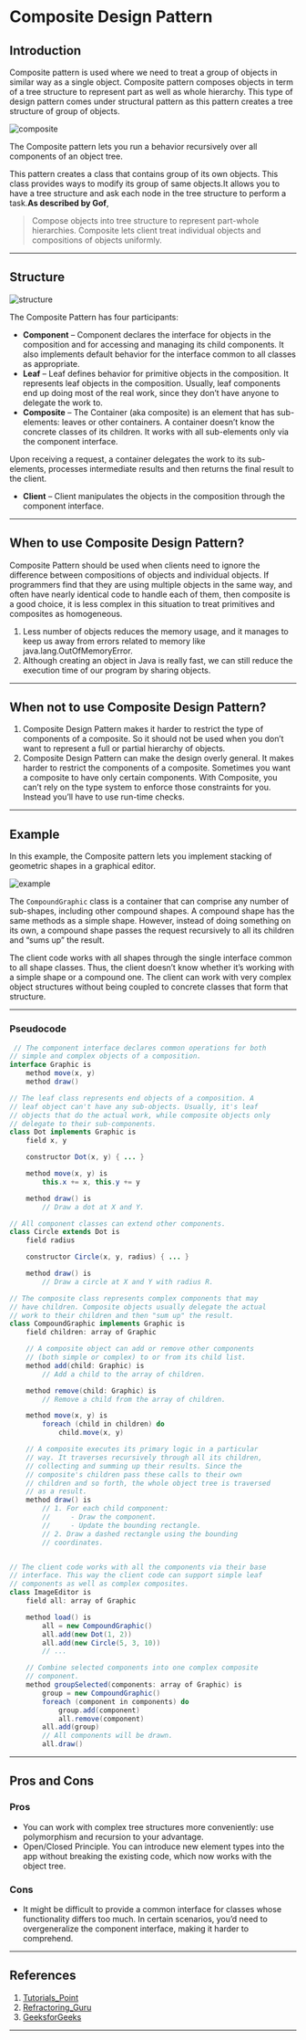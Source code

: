 # Composite Design Pattern

## Introduction

Composite pattern is used where we need to treat a group of objects in similar way as a single object. Composite pattern composes objects in term of a tree structure to represent part as well as whole hierarchy. This type of design pattern comes under structural pattern as this pattern creates a tree structure of group of objects.

![composite](https://refactoring.guru/images/patterns/content/composite/composite-comic-1-en.png)

The Composite pattern lets you run a behavior recursively over all components of an object tree.

This pattern creates a class that contains group of its own objects. This class provides ways to modify its group of same objects.It allows you to have a tree structure and ask each node in the tree structure to perform a task.**As described by Gof**, 
>Compose objects into tree structure to represent part-whole hierarchies. Composite lets client treat individual objects and compositions of objects uniformly.

---

## Structure

![structure](https://refactoring.guru/images/patterns/diagrams/composite/structure-en.png)

The Composite Pattern has four participants:

* **Component** – Component declares the interface for objects in the composition and for accessing and managing its child components. It also implements default behavior for the interface common to all classes as appropriate.
* **Leaf** – Leaf defines behavior for primitive objects in the composition. It represents leaf objects in the composition. Usually, leaf components end up doing most of the real work, since they don’t have anyone to delegate the work to.
* **Composite** – The Container (aka composite) is an element that has sub-elements: leaves or other containers. A container doesn’t know the concrete classes of its children. It works with all sub-elements only via the component interface.

Upon receiving a request, a container delegates the work to its sub-elements, processes intermediate results and then returns the final result to the client.
* **Client** – Client manipulates the objects in the composition through the component interface.

---

## When to use Composite Design Pattern?

Composite Pattern should be used when clients need to ignore the difference between compositions of objects and individual objects. If programmers find that they are using multiple objects in the same way, and often have nearly identical code to handle each of them, then composite is a good choice, it is less complex in this situation to treat primitives and composites as homogeneous.

1. Less number of objects reduces the memory usage, and it manages to keep us away from errors related to memory like java.lang.OutOfMemoryError.
2. Although creating an object in Java is really fast, we can still reduce the execution time of our program by sharing objects.

---

## When not to use Composite Design Pattern?

1. Composite Design Pattern makes it harder to restrict the type of components of a composite. So it should not be used when you don’t want to represent a full or partial hierarchy of objects.
2. Composite Design Pattern can make the design overly general. It makes harder to restrict the components of a composite. Sometimes you want a composite to have only certain components. With Composite, you can’t rely on the type system to enforce those constraints for you. Instead you’ll have to use run-time checks.

---

## Example

In this example, the Composite pattern lets you implement stacking of geometric shapes in a graphical editor.

![example](https://refactoring.guru/images/patterns/diagrams/composite/example.png)

The `CompoundGraphic` class is a container that can comprise any number of sub-shapes, including other compound shapes. A compound shape has the same methods as a simple shape. However, instead of doing something on its own, a compound shape passes the request recursively to all its children and “sums up” the result.

The client code works with all shapes through the single interface common to all shape classes. Thus, the client doesn’t know whether it’s working with a simple shape or a compound one. The client can work with very complex object structures without being coupled to concrete classes that form that structure.

---

### Pseudocode

```JAVA
 // The component interface declares common operations for both
// simple and complex objects of a composition.
interface Graphic is
    method move(x, y)
    method draw()

// The leaf class represents end objects of a composition. A
// leaf object can't have any sub-objects. Usually, it's leaf
// objects that do the actual work, while composite objects only
// delegate to their sub-components.
class Dot implements Graphic is
    field x, y

    constructor Dot(x, y) { ... }

    method move(x, y) is
        this.x += x, this.y += y

    method draw() is
        // Draw a dot at X and Y.

// All component classes can extend other components.
class Circle extends Dot is
    field radius

    constructor Circle(x, y, radius) { ... }

    method draw() is
        // Draw a circle at X and Y with radius R.

// The composite class represents complex components that may
// have children. Composite objects usually delegate the actual
// work to their children and then "sum up" the result.
class CompoundGraphic implements Graphic is
    field children: array of Graphic

    // A composite object can add or remove other components
    // (both simple or complex) to or from its child list.
    method add(child: Graphic) is
        // Add a child to the array of children.

    method remove(child: Graphic) is
        // Remove a child from the array of children.

    method move(x, y) is
        foreach (child in children) do
            child.move(x, y)

    // A composite executes its primary logic in a particular
    // way. It traverses recursively through all its children,
    // collecting and summing up their results. Since the
    // composite's children pass these calls to their own
    // children and so forth, the whole object tree is traversed
    // as a result.
    method draw() is
        // 1. For each child component:
        //     - Draw the component.
        //     - Update the bounding rectangle.
        // 2. Draw a dashed rectangle using the bounding
        // coordinates.


// The client code works with all the components via their base
// interface. This way the client code can support simple leaf
// components as well as complex composites.
class ImageEditor is
    field all: array of Graphic

    method load() is
        all = new CompoundGraphic()
        all.add(new Dot(1, 2))
        all.add(new Circle(5, 3, 10))
        // ...

    // Combine selected components into one complex composite
    // component.
    method groupSelected(components: array of Graphic) is
        group = new CompoundGraphic()
        foreach (component in components) do
            group.add(component)
            all.remove(component)
        all.add(group)
        // All components will be drawn.
        all.draw()
```

---

## Pros and Cons

### Pros

* You can work with complex tree structures more conveniently: use polymorphism and recursion to your advantage.
* Open/Closed Principle. You can introduce new element types into the app without breaking the existing code, which now works with the object tree.
 
### Cons

* It might be difficult to provide a common interface for classes whose functionality differs too much. In certain scenarios, you’d need to overgeneralize the component interface, making it harder to comprehend.

---

## References

1. [Tutorials_Point](https://www.tutorialspoint.com/design_pattern/composite_pattern.htm)
2. [Refractoring_Guru](https://refactoring.guru/design-patterns/composite)
3. [GeeksforGeeks](https://www.geeksforgeeks.org/composite-design-pattern/)

***

